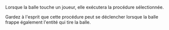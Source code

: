 Lorsque la balle touche un joueur, elle exécutera la procédure sélectionnée.

Gardez à l'esprit que cette procédure peut se déclencher lorsque la balle frappe également l'entité qui tire la balle.